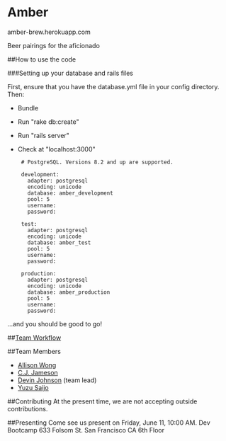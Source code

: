 Amber
=====

amber-brew.herokuapp.com

Beer pairings for the aficionado

##How to use the code

###Setting up your database and rails files

First, ensure that you have the database.yml file in your config directory. Then:

 - Bundle
 - Run "rake db:create"
 - Run "rails server"
 - Check at "localhost:3000"

 		# PostgreSQL. Versions 8.2 and up are supported.

		development:
		  adapter: postgresql
		  encoding: unicode
		  database: amber_development
		  pool: 5
		  username:
		  password:

		test:
		  adapter: postgresql
		  encoding: unicode
		  database: amber_test
		  pool: 5
		  username: 
		  password:

		production:
		  adapter: postgresql
		  encoding: unicode
		  database: amber_production
		  pool: 5
		  username: 
		  password:

...and you should be good to go!

##[Team Workflow](/workflow.md)


##Team Members
 - [Allison Wong](https://github.com/azywong) 
 - [C.J. Jameson](https://github.com/cjcjameson)
 - [Devin Johnson](https://github.com/djohnson0610) (team lead)
 - [Yuzu Saijo](https://github.com/rubberyuzu)

##Contributing
At the present time, we are not accepting outside contributions.

##Presenting
Come see us present on Friday, June 11, 10:00 AM.
Dev Bootcamp
633 Folsom St.
San Francisco CA
6th Floor